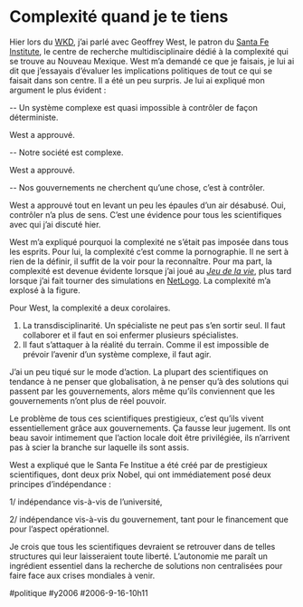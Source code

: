 # Complexité quand je te tiens

Hier lors du [WKD](http://www.wkdialogue.org/), j’ai parlé avec Geoffrey West, le patron du [Santa Fe Institute](http://www.santafe.edu/), le centre de recherche multidisciplinaire dédié à la complexité qui se trouve au Nouveau Mexique. West m’a demandé ce que je faisais, je lui ai dit que j’essayais d’évaluer les implications politiques de tout ce qui se faisait dans son centre. Il a été un peu surpris. Je lui ai expliqué mon argument le plus évident :

-- Un système complexe est quasi impossible à contrôler de façon déterministe.

West a approuvé.

-- Notre société est complexe.

West a approuvé.

-- Nos gouvernements ne cherchent qu’une chose, c’est à contrôler.

West a approuvé tout en levant un peu les épaules d’un air désabusé. Oui, contrôler n’a plus de sens. C’est une évidence pour tous les scientifiques avec qui j’ai discuté hier.

West m’a expliqué pourquoi la complexité ne s’était pas imposée dans tous les esprits. Pour lui, la complexité c’est comme la pornographie. Il ne sert à rien de la définir, il suffit de la voir pour la reconnaître. Pour ma part, la complexité est devenue évidente lorsque j’ai joué au [*Jeu de la vie*](http://users.skynet.be/NightGem/programs/cwlife/), plus tard lorsque j’ai fait tourner des simulations en [NetLogo](http://ccl.northwestern.edu/netlogo/). La complexité m’a explosé à la figure.

Pour West, la complexité a deux corolaires.

1. La transdisciplinarité. Un spécialiste ne peut pas s’en sortir seul. Il faut collaborer et il faut en soi enfermer plusieurs spécialistes.
2. Il faut s’attaquer à la réalité du terrain. Comme il est impossible de prévoir l’avenir d’un système complexe, il faut agir.

J’ai un peu tiqué sur le mode d’action. La plupart des scientifiques on tendance à ne penser que globalisation, à ne penser qu’à des solutions qui passent par les gouvernements, alors même qu’ils conviennent que les gouvernements n’ont plus de réel pouvoir.

Le problème de tous ces scientifiques prestigieux, c’est qu’ils vivent essentiellement grâce aux gouvernements. Ça fausse leur jugement. Ils ont beau savoir intimement que l’action locale doit être privilégiée, ils n’arrivent pas à scier la branche sur laquelle ils sont assis.

West a expliqué que le Santa Fe Institue a été créé par de prestigieux scientifiques, dont deux prix Nobel, qui ont immédiatement posé deux principes d’indépendance :

1/ indépendance vis-à-vis de l’université,

2/ indépendance vis-à-vis du gouvernement, tant pour le financement que pour l’aspect opérationnel.

Je crois que tous les scientifiques devraient se retrouver dans de telles structures qui leur laisseraient toute liberté. L’autonomie me paraît un ingrédient essentiel dans la recherche de solutions non centralisées pour faire face aux crises mondiales à venir.

#politique #y2006 #2006-9-16-10h11
